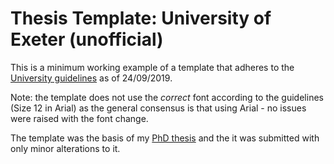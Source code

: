# Thesis Template: University of Exeter (unofficial)

This is a minimum working example of a template that adheres to the
[University guidelines](http://as.exeter.ac.uk/academic-policy-standards/tqa-manual/pgr/presentationoftheses/)
as of 24/09/2019. 

Note: the template does not use the *correct* font according to the guidelines (Size 12 in Arial)
as the general consensus is that using Arial - no issues were raised with the font change.

The template was the basis of my [PhD thesis](https://ore.exeter.ac.uk/repository/handle/10871/38781) 
and the it was submitted with only minor alterations to it.
